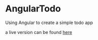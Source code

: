 # AngularTodo

Using Angular to create a simple todo app

a live version can be found [here](https://angular-todo-jackson.web.app/)
